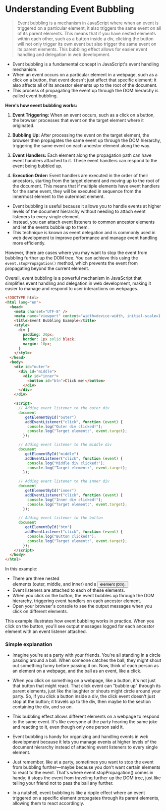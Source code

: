 # Understanding Event Bubbling

> Event bubbling is a mechanism in JavaScript where when an event is triggered on a particular element, it also triggers the same event on all of its parent elements. This means that if you have nested elements within each other, such as a button inside a div, clicking the button will not only trigger its own event but also trigger the same event on its parent elements. This bubbling effect allows for easier event handling and delegation in web development.

- Event bubbling is a fundamental concept in JavaScript's event handling mechanism.
- When an event occurs on a particular element in a webpage, such as a click on a button, that event doesn't just affect that specific element; it also affects all of its ancestor elements up to the root of the document.
- This process of propagating the event up through the DOM hierarchy is called event bubbling.

**Here's how event bubbling works:**

1. **Event Triggering:** When an event occurs, such as a click on a button, the browser processes that event on the target element where it originated.

2. **Bubbling Up:** After processing the event on the target element, the browser then propagates the same event up through the DOM hierarchy, triggering the same event on each ancestor element along the way.

3. **Event Handlers:** Each element along the propagation path can have event handlers attached to it. These event handlers can respond to the event being bubbled up.

4. **Execution Order:** Event handlers are executed in the order of their ancestors, starting from the target element and moving up to the root of the document. This means that if multiple elements have event handlers for the same event, they will be executed in sequence from the innermost element to the outermost element.

- Event bubbling is useful because it allows you to handle events at higher levels of the document hierarchy without needing to attach event listeners to every single element.
- Instead, you can attach event listeners to common ancestor elements and let the events bubble up to them.
- This technique is known as event delegation and is commonly used in web development to improve performance and manage event handling more efficiently.

However, there are cases where you may want to stop the event from bubbling further up the DOM tree. You can achieve this using the `event.stopPropagation()` method, which prevents the event from propagating beyond the current element.

Overall, event bubbling is a powerful mechanism in JavaScript that simplifies event handling and delegation in web development, making it easier to manage and respond to user interactions on webpages.

```html
<!DOCTYPE html>
<html lang="en">
  <head>
    <meta charset="UTF-8" />
    <meta name="viewport" content="width=device-width, initial-scale=1.0" />
    <title>Event Bubbling Example</title>
    <style>
      div {
        padding: 20px;
        border: 1px solid black;
        margin: 10px;
      }
    </style>
  </head>
  <body>
    <div id="outer">
      <div id="middle">
        <div id="inner">
          <button id="btn">Click me!</button>
        </div>
      </div>
    </div>

    <script>
      // Adding event listener to the outer div
      document
        .getElementById("outer")
        .addEventListener("click", function (event) {
          console.log("Outer div clicked!");
          console.log("Target element:", event.target);
        });

      // Adding event listener to the middle div
      document
        .getElementById("middle")
        .addEventListener("click", function (event) {
          console.log("Middle div clicked!");
          console.log("Target element:", event.target);
        });

      // Adding event listener to the inner div
      document
        .getElementById("inner")
        .addEventListener("click", function (event) {
          console.log("Inner div clicked!");
          console.log("Target element:", event.target);
        });

      // Adding event listener to the button
      document
        .getElementById("btn")
        .addEventListener("click", function (event) {
          console.log("Button clicked!");
          console.log("Target element:", event.target);
        });
    </script>
  </body>
</html>
```

In this example:

- There are three nested <div> elements (outer, middle, and inner) and a <button> element (btn).
- Event listeners are attached to each of these elements.
- When you click on the button, the event bubbles up through the DOM hierarchy, triggering event handlers on each ancestor element.
- Open your browser's console to see the output messages when you click on different elements.

This example illustrates how event bubbling works in practice. When you click on the button, you'll see output messages logged for each ancestor element with an event listener attached.

### Simple explanation

- Imagine you're at a party with your friends. You're all standing in a circle passing around a ball. When someone catches the ball, they might shout out something funny before passing it on. Now, think of each person as an element on a webpage, and the ball as an event, like a click.

- When you click on something on a webpage, like a button, it's not just that button that might react. That click event can "bubble up" through its parent elements, just like the laughter or shouts might circle around your party. So, if you click a button inside a div, the click event doesn't just stop at the button; it travels up to the div, then maybe to the section containing the div, and so on.

- This bubbling effect allows different elements on a webpage to respond to the same event. It's like everyone at the party hearing the same joke and reacting to it, even though only one person said it.

- Event bubbling is handy for organizing and handling events in web development because it lets you manage events at higher levels of the document hierarchy instead of attaching event listeners to every single element.

- Just remember, like at a party, sometimes you want to stop the event from bubbling further—maybe because you don't want certain elements to react to the event. That's where event.stopPropagation() comes in handy; it stops the event from traveling further up the DOM tree, just like telling your friend not to pass the ball any further.

- In a nutshell, event bubbling is like a ripple effect where an event triggered on a specific element propagates through its parent elements, allowing them to react accordingly.
